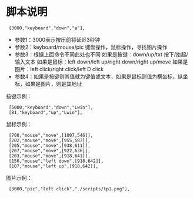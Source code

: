 # 脚本说明

```
 [3000,"keyboard","down","a"],
```
* 参数1：3000表示按压前将延迟3秒钟
* 参数2：keyboard/mouse/pic 键盘操作，鼠标操作，寻找图片操作
* 参数3：根据上面命令不同此处也不同
    如果是按键：down/up/txt 按下/抬起/输入文本
    如果是鼠标：left down/left up/right down/right up/move
    如果是图片：left click/right click/left D click 
* 参数4：如果是按键则其值就为键值或文本，如果是鼠标则值为横坐标，纵坐标，如果是图片，则是其地址


按键示例：
```
 [5000,"keyboard","down","Lwin"],
 [81,"keyboard","up","Lwin"],
```
鼠标示例：
```
 [708,"mouse","move",[1007,546]],
 [202,"mouse","move",[955,587]],
 [205,"mouse","move",[938,611]],
 [207,"mouse","move",[922,636]],
 [203,"mouse","move",[918,641]],
 [156,"mouse","left down",[918,642]],
 [107,"mouse","left up",[918,642]],
```
图片示例：
```
 [3000,"pic","left click","./scripts/tp1.png"],
```
